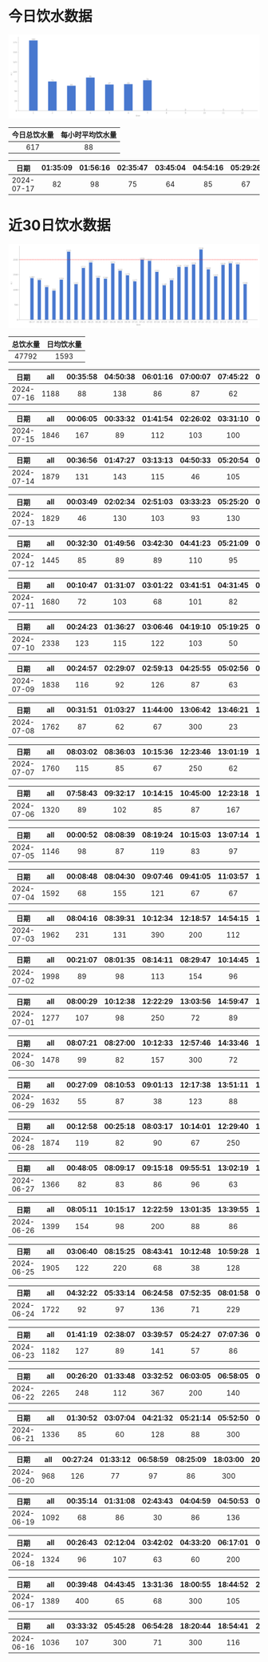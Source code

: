 # 今日饮水数据

<div align=center>
<img src="today.png" style="zoom: 100%;" />

| 今日总饮水量 | 每小时平均饮水量 |
| :----: | :----: |
| 617 | 88 |
</div>

| 日期 | 01:35:09 | 01:56:16 | 02:35:47 | 03:45:04 | 04:54:16 | 05:29:26 | 06:25:10 | 07:13:01 |
| :----: | :----: | :----: | :----: | :----: | :----: | :----: | :----: | :----: |
| 2024-07-17 | 82 | 98 | 75 | 64 | 85 | 67 | 68 | 78 |

# 近30日饮水数据

<div align=center>
<img src="30.png"style="zoom: 100%;" />

| 总饮水量 | 日均饮水量 |
| :----: | :----: |
| 47792 | 1593 |
</div>

| 日期 | all | 00:35:58 | 04:50:38 | 06:01:16 | 07:00:07 | 07:45:22 | 08:08:13 | 08:26:32 | 19:17:27 | 19:35:28 | 20:33:39 | 20:56:14 | 22:26:56 | 22:54:12 |
| :----: | :----: | :----: | :----: | :----: | :----: | :----: | :----: | :----: | :----: | :----: | :----: | :----: | :----: | :----: |
| 2024-07-16 | 1188 | 88 | 138 | 86 | 87 | 62 | 98 | 63 | 84 | 103 | 86 | 103 | 101 | 89 |

| 日期 | all | 00:06:05 | 00:33:32 | 01:41:54 | 02:26:02 | 03:31:10 | 04:16:45 | 05:30:21 | 06:07:45 | 07:19:26 | 17:05:01 | 18:20:46 | 19:01:45 | 19:36:18 | 20:00:47 | 20:24:36 | 21:35:55 | 22:33:18 | 23:28:00 |
| :----: | :----: | :----: | :----: | :----: | :----: | :----: | :----: | :----: | :----: | :----: | :----: | :----: | :----: | :----: | :----: | :----: | :----: | :----: | :----: |
| 2024-07-15 | 1846 | 167 | 89 | 112 | 103 | 100 | 97 | 106 | 85 | 86 | 74 | 200 | 74 | 86 | 97 | 66 | 131 | 89 | 84 |

| 日期 | all | 00:36:56 | 01:47:27 | 03:13:13 | 04:50:33 | 05:20:54 | 06:08:17 | 07:43:38 | 08:33:09 | 08:49:51 | 19:00:26 | 20:26:27 | 20:43:20 | 21:31:24 | 22:57:13 | 23:40:46 |
| :----: | :----: | :----: | :----: | :----: | :----: | :----: | :----: | :----: | :----: | :----: | :----: | :----: | :----: | :----: | :----: | :----: |
| 2024-07-14 | 1879 | 131 | 143 | 115 | 46 | 105 | 89 | 97 | 300 | 87 | 300 | 63 | 103 | 130 | 85 | 85 |

| 日期 | all | 00:03:49 | 02:02:34 | 02:51:03 | 03:33:23 | 05:25:20 | 06:52:24 | 07:09:42 | 07:09:59 | 07:49:22 | 08:44:15 | 15:44:37 | 17:54:44 | 18:15:55 | 19:08:07 | 21:04:47 | 22:15:10 |
| :----: | :----: | :----: | :----: | :----: | :----: | :----: | :----: | :----: | :----: | :----: | :----: | :----: | :----: | :----: | :----: | :----: | :----: |
| 2024-07-13 | 1829 | 46 | 130 | 103 | 93 | 130 | 103 | 88 | 117 | 87 | 200 | 66 | 300 | 104 | 68 | 115 | 79 |

| 日期 | all | 00:32:30 | 01:49:56 | 03:42:30 | 04:41:23 | 05:21:09 | 06:08:47 | 07:49:21 | 17:18:57 | 18:11:04 | 18:15:51 | 20:35:06 | 21:05:58 | 23:09:51 |
| :----: | :----: | :----: | :----: | :----: | :----: | :----: | :----: | :----: | :----: | :----: | :----: | :----: | :----: | :----: |
| 2024-07-12 | 1445 | 85 | 89 | 89 | 110 | 95 | 66 | 47 | 105 | 300 | 125 | 85 | 114 | 135 |

| 日期 | all | 00:10:47 | 01:31:07 | 03:01:22 | 03:41:51 | 04:31:45 | 05:30:23 | 06:39:22 | 08:52:46 | 16:32:26 | 18:15:29 | 18:39:14 | 19:11:08 | 20:34:32 | 22:22:52 |
| :----: | :----: | :----: | :----: | :----: | :----: | :----: | :----: | :----: | :----: | :----: | :----: | :----: | :----: | :----: | :----: |
| 2024-07-11 | 1680 | 72 | 103 | 68 | 101 | 82 | 81 | 112 | 300 | 89 | 157 | 121 | 89 | 105 | 200 |

| 日期 | all | 00:24:23 | 01:36:27 | 03:06:46 | 04:19:10 | 05:19:25 | 07:24:23 | 07:49:51 | 08:33:35 | 16:44:36 | 17:58:16 | 18:24:12 | 20:32:22 | 21:20:34 | 21:53:51 | 22:30:57 | 23:04:25 | 23:46:34 |
| :----: | :----: | :----: | :----: | :----: | :----: | :----: | :----: | :----: | :----: | :----: | :----: | :----: | :----: | :----: | :----: | :----: | :----: | :----: |
| 2024-07-10 | 2338 | 123 | 115 | 122 | 103 | 50 | 102 | 62 | 200 | 164 | 300 | 122 | 71 | 158 | 351 | 127 | 103 | 65 |

| 日期 | all | 00:24:57 | 02:29:07 | 02:59:13 | 04:25:55 | 05:02:56 | 07:02:21 | 07:36:51 | 09:07:58 | 14:43:30 | 17:02:56 | 17:22:32 | 18:50:16 | 19:35:17 | 23:35:29 |
| :----: | :----: | :----: | :----: | :----: | :----: | :----: | :----: | :----: | :----: | :----: | :----: | :----: | :----: | :----: | :----: |
| 2024-07-09 | 1838 | 116 | 92 | 126 | 87 | 63 | 98 | 103 | 65 | 100 | 89 | 103 | 300 | 96 | 400 |

| 日期 | all | 00:31:51 | 01:03:27 | 11:44:00 | 13:06:42 | 13:46:21 | 13:47:21 | 14:11:33 | 14:52:35 | 16:25:35 | 17:19:05 | 20:26:53 | 20:37:34 | 22:34:04 | 23:38:12 |
| :----: | :----: | :----: | :----: | :----: | :----: | :----: | :----: | :----: | :----: | :----: | :----: | :----: | :----: | :----: | :----: |
| 2024-07-08 | 1762 | 87 | 62 | 67 | 300 | 23 | 67 | 96 | 118 | 101 | 68 | 172 | 98 | 400 | 103 |

| 日期 | all | 08:03:02 | 08:36:03 | 10:15:36 | 12:23:46 | 13:01:19 | 15:32:38 | 17:32:32 | 18:31:42 | 19:57:42 | 21:31:11 | 22:09:40 | 23:38:32 |
| :----: | :----: | :----: | :----: | :----: | :----: | :----: | :----: | :----: | :----: | :----: | :----: | :----: | :----: |
| 2024-07-07 | 1760 | 115 | 85 | 67 | 250 | 62 | 177 | 182 | 89 | 87 | 300 | 257 | 89 |

| 日期 | all | 07:58:43 | 09:32:17 | 10:14:15 | 10:45:00 | 12:23:18 | 13:05:39 | 15:26:55 | 17:00:37 | 18:21:58 | 21:29:03 | 21:44:43 | 23:26:40 |
| :----: | :----: | :----: | :----: | :----: | :----: | :----: | :----: | :----: | :----: | :----: | :----: | :----: | :----: |
| 2024-07-06 | 1320 | 89 | 102 | 85 | 87 | 167 | 86 | 110 | 86 | 89 | 200 | 112 | 107 |

| 日期 | all | 00:00:52 | 08:08:39 | 08:19:24 | 10:15:03 | 13:07:14 | 15:18:17 | 15:35:34 | 17:22:43 | 21:49:24 | 23:23:19 |
| :----: | :----: | :----: | :----: | :----: | :----: | :----: | :----: | :----: | :----: | :----: | :----: |
| 2024-07-05 | 1146 | 98 | 87 | 119 | 83 | 97 | 113 | 92 | 68 | 300 | 89 |

| 日期 | all | 00:08:48 | 08:04:30 | 09:07:46 | 09:41:05 | 11:03:57 | 12:33:14 | 13:03:42 | 13:58:27 | 17:31:10 | 18:43:33 | 20:07:19 | 21:18:03 | 22:17:56 |
| :----: | :----: | :----: | :----: | :----: | :----: | :----: | :----: | :----: | :----: | :----: | :----: | :----: | :----: | :----: |
| 2024-07-04 | 1592 | 68 | 155 | 121 | 67 | 67 | 200 | 110 | 138 | 87 | 103 | 89 | 300 | 87 |

| 日期 | all | 08:04:16 | 08:39:31 | 10:12:34 | 12:18:57 | 14:54:15 | 15:13:06 | 15:30:37 | 19:31:36 | 20:26:24 | 20:48:35 | 22:20:22 |
| :----: | :----: | :----: | :----: | :----: | :----: | :----: | :----: | :----: | :----: | :----: | :----: | :----: |
| 2024-07-03 | 1962 | 231 | 131 | 390 | 200 | 112 | 86 | 226 | 78 | 300 | 112 | 96 |

| 日期 | all | 00:21:07 | 08:01:35 | 08:14:11 | 08:29:47 | 10:14:45 | 11:13:24 | 11:50:19 | 13:02:39 | 14:59:29 | 17:02:53 | 18:06:47 | 18:50:42 | 20:27:27 | 21:28:20 | 22:34:18 | 22:42:45 | 23:14:18 | 23:59:35 |
| :----: | :----: | :----: | :----: | :----: | :----: | :----: | :----: | :----: | :----: | :----: | :----: | :----: | :----: | :----: | :----: | :----: | :----: | :----: | :----: |
| 2024-07-02 | 1998 | 89 | 98 | 113 | 154 | 96 | 36 | 104 | 96 | 127 | 86 | 132 | 144 | 87 | 68 | 300 | 109 | 88 | 71 |

| 日期 | all | 08:00:29 | 10:12:38 | 12:22:29 | 13:03:56 | 14:59:47 | 15:12:51 | 17:04:01 | 19:11:57 | 22:33:20 |
| :----: | :----: | :----: | :----: | :----: | :----: | :----: | :----: | :----: | :----: | :----: |
| 2024-07-01 | 1277 | 107 | 98 | 250 | 72 | 89 | 182 | 112 | 67 | 300 |

| 日期 | all | 08:07:21 | 08:27:00 | 10:12:33 | 12:57:46 | 14:33:46 | 14:46:05 | 16:40:18 | 17:35:00 | 18:59:50 | 20:06:56 | 21:42:54 | 22:57:51 |
| :----: | :----: | :----: | :----: | :----: | :----: | :----: | :----: | :----: | :----: | :----: | :----: | :----: | :----: |
| 2024-06-30 | 1478 | 99 | 82 | 157 | 300 | 72 | 101 | 56 | 84 | 95 | 86 | 300 | 46 |

| 日期 | all | 00:27:09 | 08:10:53 | 09:01:13 | 12:17:38 | 13:51:11 | 14:29:55 | 15:01:12 | 16:08:07 | 16:19:48 | 16:53:21 | 17:32:43 | 18:59:12 | 19:30:15 | 21:41:58 | 23:24:21 |
| :----: | :----: | :----: | :----: | :----: | :----: | :----: | :----: | :----: | :----: | :----: | :----: | :----: | :----: | :----: | :----: | :----: |
| 2024-06-29 | 1632 | 55 | 87 | 38 | 123 | 88 | 65 | 310 | 82 | 78 | 67 | 108 | 67 | 68 | 300 | 96 |

| 日期 | all | 00:12:58 | 00:25:18 | 08:03:17 | 10:14:01 | 12:29:40 | 14:15:00 | 18:36:54 | 19:45:37 | 21:07:43 | 21:30:41 | 22:47:47 | 23:52:40 |
| :----: | :----: | :----: | :----: | :----: | :----: | :----: | :----: | :----: | :----: | :----: | :----: | :----: | :----: |
| 2024-06-28 | 1874 | 119 | 82 | 90 | 67 | 250 | 64 | 500 | 300 | 99 | 112 | 87 | 104 |

| 日期 | all | 00:48:05 | 08:09:17 | 09:15:18 | 09:55:51 | 13:02:19 | 14:57:41 | 15:11:47 | 17:35:59 | 17:58:42 | 19:38:58 | 20:26:28 | 21:36:16 | 22:35:46 |
| :----: | :----: | :----: | :----: | :----: | :----: | :----: | :----: | :----: | :----: | :----: | :----: | :----: | :----: | :----: |
| 2024-06-27 | 1366 | 82 | 83 | 86 | 96 | 63 | 86 | 121 | 91 | 112 | 76 | 67 | 300 | 103 |

| 日期 | all | 08:05:11 | 10:15:17 | 12:22:59 | 13:01:35 | 13:39:55 | 14:51:50 | 15:53:48 | 17:49:42 | 19:10:41 | 20:05:11 | 21:29:54 |
| :----: | :----: | :----: | :----: | :----: | :----: | :----: | :----: | :----: | :----: | :----: | :----: | :----: |
| 2024-06-26 | 1399 | 154 | 98 | 200 | 88 | 86 | 136 | 63 | 98 | 89 | 87 | 300 |

| 日期 | all | 03:06:40 | 08:15:25 | 08:43:41 | 10:12:48 | 10:59:28 | 11:45:00 | 12:41:57 | 13:11:43 | 14:22:43 | 15:22:13 | 16:37:46 | 16:52:33 | 17:33:33 | 21:11:33 | 23:05:52 | 23:41:25 |
| :----: | :----: | :----: | :----: | :----: | :----: | :----: | :----: | :----: | :----: | :----: | :----: | :----: | :----: | :----: | :----: | :----: | :----: |
| 2024-06-25 | 1905 | 122 | 220 | 68 | 38 | 128 | 83 | 250 | 78 | 79 | 117 | 48 | 62 | 82 | 300 | 63 | 167 |

| 日期 | all | 04:32:22 | 05:33:14 | 06:24:58 | 07:52:35 | 08:01:58 | 08:26:43 | 10:00:14 | 12:17:26 | 13:06:49 | 14:01:49 | 15:13:43 | 22:43:04 |
| :----: | :----: | :----: | :----: | :----: | :----: | :----: | :----: | :----: | :----: | :----: | :----: | :----: | :----: |
| 2024-06-24 | 1722 | 92 | 97 | 136 | 71 | 229 | 69 | 103 | 230 | 82 | 187 | 126 | 300 |

| 日期 | all | 01:41:19 | 02:38:07 | 03:39:57 | 05:24:27 | 07:07:36 | 08:16:02 | 14:55:29 | 17:38:32 | 18:38:34 | 19:29:57 | 20:56:31 | 22:04:14 |
| :----: | :----: | :----: | :----: | :----: | :----: | :----: | :----: | :----: | :----: | :----: | :----: | :----: | :----: |
| 2024-06-23 | 1182 | 127 | 89 | 141 | 57 | 86 | 38 | 300 | 68 | 72 | 56 | 82 | 66 |

| 日期 | all | 00:26:20 | 01:33:48 | 03:32:52 | 06:03:05 | 06:58:05 | 07:35:03 | 18:13:13 | 19:04:45 | 19:34:01 | 21:39:01 | 23:11:02 | 23:18:52 |
| :----: | :----: | :----: | :----: | :----: | :----: | :----: | :----: | :----: | :----: | :----: | :----: | :----: | :----: |
| 2024-06-22 | 2265 | 248 | 112 | 367 | 200 | 140 | 345 | 200 | 100 | 247 | 43 | 63 | 200 |

| 日期 | all | 01:30:52 | 03:07:04 | 04:21:32 | 05:21:14 | 05:52:50 | 07:34:08 | 08:45:25 | 14:44:13 | 18:48:00 | 20:03:51 | 20:34:36 | 21:27:44 | 22:29:33 |
| :----: | :----: | :----: | :----: | :----: | :----: | :----: | :----: | :----: | :----: | :----: | :----: | :----: | :----: | :----: |
| 2024-06-21 | 1336 | 85 | 60 | 128 | 88 | 300 | 104 | 40 | 90 | 68 | 82 | 87 | 92 | 112 |

| 日期 | all | 00:27:24 | 01:33:12 | 06:58:59 | 08:25:09 | 18:03:00 | 20:05:03 | 20:32:27 | 22:42:17 |
| :----: | :----: | :----: | :----: | :----: | :----: | :----: | :----: | :----: | :----: |
| 2024-06-20 | 968 | 126 | 77 | 97 | 86 | 300 | 107 | 113 | 62 |

| 日期 | all | 00:35:14 | 01:31:08 | 02:43:43 | 04:04:59 | 04:50:53 | 07:12:07 | 07:53:13 | 08:16:29 | 17:08:09 | 19:14:59 | 21:33:26 | 23:53:41 |
| :----: | :----: | :----: | :----: | :----: | :----: | :----: | :----: | :----: | :----: | :----: | :----: | :----: | :----: |
| 2024-06-19 | 1092 | 68 | 86 | 30 | 86 | 136 | 84 | 85 | 48 | 73 | 200 | 110 | 86 |

| 日期 | all | 00:26:43 | 02:12:04 | 03:42:02 | 04:33:20 | 06:17:01 | 07:03:23 | 07:47:55 | 19:09:24 | 20:33:16 | 21:46:36 | 22:44:53 |
| :----: | :----: | :----: | :----: | :----: | :----: | :----: | :----: | :----: | :----: | :----: | :----: | :----: |
| 2024-06-18 | 1324 | 96 | 107 | 63 | 60 | 200 | 354 | 117 | 119 | 68 | 104 | 36 |

| 日期 | all | 00:39:48 | 04:43:45 | 13:31:36 | 18:00:55 | 18:44:52 | 20:57:14 | 21:20:55 | 22:43:10 | 23:20:22 |
| :----: | :----: | :----: | :----: | :----: | :----: | :----: | :----: | :----: | :----: | :----: |
| 2024-06-17 | 1389 | 400 | 65 | 68 | 300 | 105 | 107 | 152 | 65 | 127 |

| 日期 | all | 03:33:32 | 05:45:28 | 06:54:28 | 18:20:44 | 18:54:41 | 21:29:31 |
| :----: | :----: | :----: | :----: | :----: | :----: | :----: | :----: |
| 2024-06-16 | 1036 | 107 | 300 | 71 | 300 | 116 | 142 |

